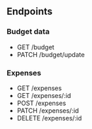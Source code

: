 ## Endpoints

### Budget data
- GET /budget
- PATCH /budget/update

### Expenses
- GET /expenses
- GET /expenses/:id
- POST /expenses
- PATCH /expenses/:id
- DELETE /expenses/:id